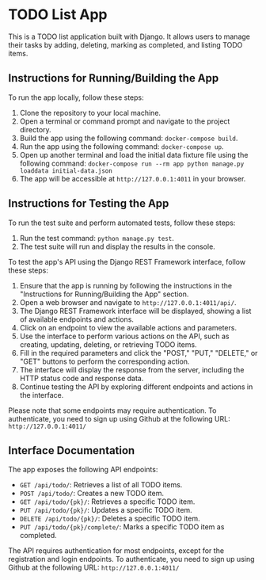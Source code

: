 # TODO List App

This is a TODO list application built with Django. It allows users to manage their tasks by adding, deleting, marking as completed, and listing TODO items.

## Instructions for Running/Building the App

To run the app locally, follow these steps:

1. Clone the repository to your local machine.
2. Open a terminal or command prompt and navigate to the project directory.
3. Build the app using the following command: `docker-compose build`.
4. Run the app using the following command: `docker-compose up`.
5. Open up another terminal and load the initial data fixture file using the following command: `docker-compose run --rm app python manage.py loaddata initial-data.json` 
6. The app will be accessible at `http://127.0.0.1:4011` in your browser.

## Instructions for Testing the App

To run the test suite and perform automated tests, follow these steps:

1. Run the test command: `python manage.py test`.
2. The test suite will run and display the results in the console.

To test the app's API using the Django REST Framework interface, follow these steps:

1. Ensure that the app is running by following the instructions in the "Instructions for Running/Building the App" section.
2. Open a web browser and navigate to `http://127.0.0.1:4011/api/`.
3. The Django REST Framework interface will be displayed, showing a list of available endpoints and actions.
4. Click on an endpoint to view the available actions and parameters.
5. Use the interface to perform various actions on the API, such as creating, updating, deleting, or retrieving TODO items.
6. Fill in the required parameters and click the "POST," "PUT," "DELETE," or "GET" buttons to perform the corresponding action.
7. The interface will display the response from the server, including the HTTP status code and response data.
8. Continue testing the API by exploring different endpoints and actions in the interface.

Please note that some endpoints may require authentication. To authenticate, you need to sign up using Github at the following URL: `http://127.0.0.1:4011/`


## Interface Documentation

The app exposes the following API endpoints:

- `GET /api/todo/`: Retrieves a list of all TODO items.
- `POST /api/todo/`: Creates a new TODO item.
- `GET /api/todo/{pk}/`: Retrieves a specific TODO item.
- `PUT /api/todo/{pk}/`: Updates a specific TODO item.
- `DELETE /api/todo/{pk}/`: Deletes a specific TODO item.
- `PUT /api/todo/{pk}/complete/`: Marks a specific TODO item as completed.

The API requires authentication for most endpoints, except for the registration and login endpoints. To authenticate, you need to sign up using Github at the following URL: `http://127.0.0.1:4011/`

